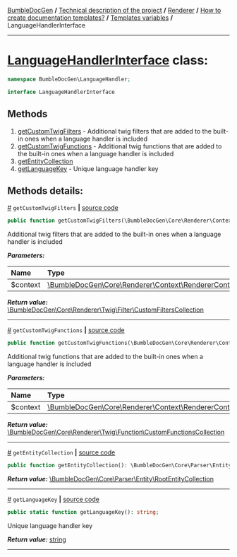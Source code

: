 [BumbleDocGen](/docs/README.md) **/**
[Technical description of the project](/docs/tech/readme.md) **/**
[Renderer](/docs/tech/03_renderer/readme.md) **/**
[How to create documentation templates?](/docs/tech/03_renderer/01_howToCreateTemplates/readme.md) **/**
[Templates variables](/docs/tech/03_renderer/01_howToCreateTemplates/templatesVariables.md) **/**
LanguageHandlerInterface

---


# [LanguageHandlerInterface](https://github.com/bumble-tech/bumble-doc-gen/blob/master/src/LanguageHandler/LanguageHandlerInterface.php#L12) class:

```php
namespace BumbleDocGen\LanguageHandler;

interface LanguageHandlerInterface
```

## Methods

1. [getCustomTwigFilters](#mgetcustomtwigfilters) - Additional twig filters that are added to the built-in ones when a language handler is included
1. [getCustomTwigFunctions](#mgetcustomtwigfunctions) - Additional twig functions that are added to the built-in ones when a language handler is included
1. [getEntityCollection](#mgetentitycollection) 
1. [getLanguageKey](#mgetlanguagekey) - Unique language handler key

## Methods details:

<a name="mgetcustomtwigfilters" href="#mgetcustomtwigfilters">#</a> `getCustomTwigFilters`  **|** [source code](https://github.com/bumble-tech/bumble-doc-gen/blob/master/src/LanguageHandler/LanguageHandlerInterface.php#L27)
```php
public function getCustomTwigFilters(\BumbleDocGen\Core\Renderer\Context\RendererContext $context): \BumbleDocGen\Core\Renderer\Twig\Filter\CustomFiltersCollection;
```
Additional twig filters that are added to the built-in ones when a language handler is included

***Parameters:***

| Name | Type | Description |
|:-|:-|:-|
$context | [\BumbleDocGen\Core\Renderer\Context\RendererContext](https://github.com/bumble-tech/bumble-doc-gen/blob/master/src/Core/Renderer/Context/RendererContext.php) | - |

***Return value:*** [\BumbleDocGen\Core\Renderer\Twig\Filter\CustomFiltersCollection](https://github.com/bumble-tech/bumble-doc-gen/blob/master/src/Core/Renderer/Twig/Filter/CustomFiltersCollection.php)

---

<a name="mgetcustomtwigfunctions" href="#mgetcustomtwigfunctions">#</a> `getCustomTwigFunctions`  **|** [source code](https://github.com/bumble-tech/bumble-doc-gen/blob/master/src/LanguageHandler/LanguageHandlerInterface.php#L22)
```php
public function getCustomTwigFunctions(\BumbleDocGen\Core\Renderer\Context\RendererContext $context): \BumbleDocGen\Core\Renderer\Twig\Function\CustomFunctionsCollection;
```
Additional twig functions that are added to the built-in ones when a language handler is included

***Parameters:***

| Name | Type | Description |
|:-|:-|:-|
$context | [\BumbleDocGen\Core\Renderer\Context\RendererContext](https://github.com/bumble-tech/bumble-doc-gen/blob/master/src/Core/Renderer/Context/RendererContext.php) | - |

***Return value:*** [\BumbleDocGen\Core\Renderer\Twig\Function\CustomFunctionsCollection](https://github.com/bumble-tech/bumble-doc-gen/blob/master/src/Core/Renderer/Twig/Function/CustomFunctionsCollection.php)

---

<a name="mgetentitycollection" href="#mgetentitycollection">#</a> `getEntityCollection`  **|** [source code](https://github.com/bumble-tech/bumble-doc-gen/blob/master/src/LanguageHandler/LanguageHandlerInterface.php#L29)
```php
public function getEntityCollection(): \BumbleDocGen\Core\Parser\Entity\RootEntityCollection;
```

***Return value:*** [\BumbleDocGen\Core\Parser\Entity\RootEntityCollection](https://github.com/bumble-tech/bumble-doc-gen/blob/master/src/Core/Parser/Entity/RootEntityCollection.php)

---

<a name="mgetlanguagekey" href="#mgetlanguagekey">#</a> `getLanguageKey`  **|** [source code](https://github.com/bumble-tech/bumble-doc-gen/blob/master/src/LanguageHandler/LanguageHandlerInterface.php#L17)
```php
public static function getLanguageKey(): string;
```
Unique language handler key

***Return value:*** [string](https://www.php.net/manual/en/language.types.string.php)

---
